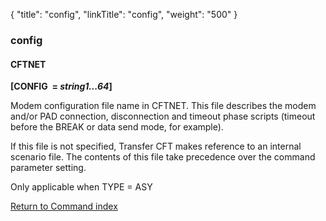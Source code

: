 {
    "title": "config",
    "linkTitle": "config",
    "weight": "500"
}<span id="config"></span>

### config

#### CFTNET

**\[CONFIG 
= *string1...64*\]**

Modem configuration file name in CFTNET.
This file describes the modem and/or PAD connection, disconnection and
timeout phase scripts (timeout before the BREAK or data send mode, for
example).

If this file is not specified, Transfer
CFT makes reference to an internal scenario file. The contents of this
file take precedence over the command parameter setting.

Only applicable when TYPE = ASY

[Return to Command index](../../)
